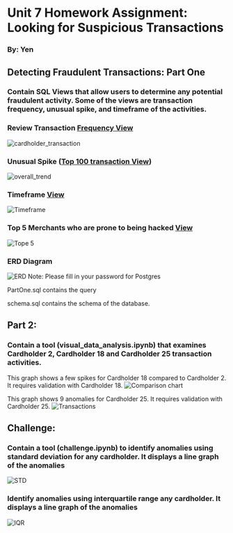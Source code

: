 # Unit 7 Homework Assignment: Looking for Suspicious Transactions

### By: Yen


## Detecting Fraudulent Transactions: Part One
### Contain SQL Views that allow users to determine any potential fraudulent activity. Some of the views are transaction frequency, unusual spike, and timeframe of the activities.   

### Review Transaction [Frequency View](https://github.com/yenla9/LookforSupTran/blob/main/View_Count%20Transactions%20less%20than%20%242%20per%20cardholder.csv)
![cardholder_transaction](https://github.com/yenla9/LookforSupTran/blob/main/cardholder_transaction.GIF)


### Unusual Spike ([Top 100 transaction View](https://github.com/yenla9/LookforSupTran/blob/main/TOP%20100%20highest%20Transaction%20between%207am%20to%209am.csv))
![overall_trend](https://github.com/yenla9/LookforSupTran/blob/main/Top%20100%20Highest%20Transaction.GIF)

### Timeframe [View](https://github.com/yenla9/LookforSupTran/blob/main/Timeframe%20with%20higher%20number%20of%20transactions.csv)
![Timeframe](https://github.com/yenla9/LookforSupTran/blob/main/Timeframe.GIF)


### Top 5 Merchants who are prone to being hacked [View](https://github.com/yenla9/LookforSupTran/blob/main/Top%205%20Merchants%20prone%20to%20being%20hacked%20using%20small%20transaction.csv)

![Tope 5](https://github.com/yenla9/LookforSupTran/blob/main/top%205%20merchants.GIF)

### ERD Diagram
![ERD](https://github.com/yenla9/LookforSupTran/blob/main/ERD%20diagram.png)
Note: Please fill in your password for Postgres

PartOne.sql contains the query

schema.sql contains the schema of the database. 

## Part 2: 
### Contain a tool (visual_data_analysis.ipynb) that examines Cardholder 2, Cardholder 18 and Cardholder 25 transaction activities.

This graph shows a few spikes for Cardholder 18 compared to Cardholder 2. It requires validation with Cardholder 18.
![Comparison chart](https://github.com/yenla9/LookforSupTran/blob/main/2_18.GIF)

This graph shows 9 anomalies for Cardholder 25. It requires validation with Cardholder 25.
![Transactions](https://github.com/yenla9/LookforSupTran/blob/main/outliers%2025.GIF)


## Challenge: 
### Contain a tool (challenge.ipynb) to identify anomalies using standard deviation for any cardholder. It displays a line graph of the anomalies
![STD](https://github.com/yenla9/LookforSupTran/blob/main/STD.GIF)

### Identify anomalies using interquartile range any cardholder. It displays a line graph of the anomalies
![IQR](https://github.com/yenla9/LookforSupTran/blob/main/IQR.GIF)
